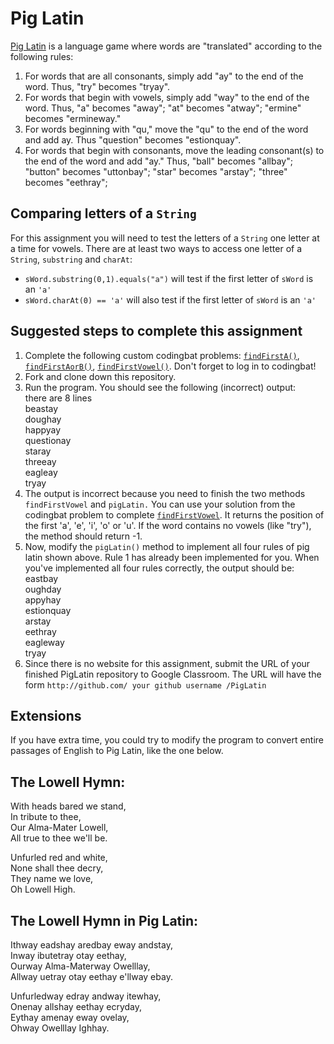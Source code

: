 Pig Latin
==================
[Pig Latin](http://en.wikipedia.org/wiki/Pig_Latin) is a language game where words are "translated" according to the following rules:  

1. For words that are all consonants, simply add "ay" to the end of the word. Thus, "try" becomes "tryay".  
2. For words that begin with vowels, simply add "way" to the end of the word. Thus, "a" becomes "away"; "at" becomes "atway"; "ermine" becomes "ermineway."  
3. For words beginning with "qu," move the "qu" to the end of the word and add ay. Thus "question" becomes "estionquay".  
4. For words that begin with consonants, move the leading consonant(s) to the end of the word and add "ay." Thus, "ball" becomes "allbay"; "button" becomes "uttonbay"; "star" becomes "arstay"; "three" becomes "eethray";  

Comparing letters of a `String`
-----------------------------

For this assignment you will need to test the letters of a `String` one letter at a time for vowels. There are at least two ways to access one letter of a `String`, `substring` and `charAt`:  
* `sWord.substring(0,1).equals("a")` will test if the first letter of `sWord` is an `'a'`   
* `sWord.charAt(0) == 'a'` will also test if the first letter of `sWord` is an `'a'`


Suggested steps to complete this assignment
-------------------------------------------

1. Complete the following custom codingbat problems: [`findFirstA()`](http://codingbat.com/prob/p279261?parent=/home/simona1@sfusd.edu), [`findFirstAorB()`](http://codingbat.com/prob/p207840?parent=/home/simona1@sfusd.edu), [`findFirstVowel()`](http://codingbat.com/prob/p200508?parent=/home/simona1@sfusd.edu). Don't forget to log in to codingbat! 
2. Fork and clone down this repository.
3. Run the program. You should see the following (incorrect) output:  
there are 8 lines  
beastay  
doughay  
happyay  
questionay  
staray  
threeay  
eagleay  
tryay  
4. The output is incorrect because you need to finish the two methods `findFirstVowel` and `pigLatin.` You can use your solution from the codingbat problem to complete [`findFirstVowel`](http://codingbat.com/prob/p200508?parent=/home/simona1@sfusd.edu). It returns the position of the first 'a', 'e', 'i', 'o' or 'u'. If the word contains no vowels (like "try"), the method should return -1.
5. Now, modify the `pigLatin()` method to implement all four rules of pig latin shown above. Rule 1 has already been implemented for you. When you've implemented all four rules correctly, the output should be:  
eastbay  
oughday  
appyhay  
estionquay  
arstay  
eethray  
eagleway  
tryay  
6. Since there is no website for this assignment, submit the URL of your finished PigLatin repository to Google Classroom. The URL will have the form ```http://github.com/ your github username /PigLatin```

Extensions
----------

If you have extra time, you could try to modify the program to convert entire passages of English to Pig Latin, like the one below.

The Lowell Hymn:
----------------

With heads bared we stand,  
In tribute to thee,   
Our Alma-Mater Lowell,   
All true to thee we'll be.   
  
Unfurled red and white,   
None shall thee decry,   
They name we love,   
Oh Lowell High.  

The Lowell Hymn in Pig Latin:
-----------------------------

Ithway eadshay aredbay eway andstay,  
Inway ibutetray otay eethay,  
Ourway Alma-Materway Owelllay,  
Allway uetray otay eethay e'llway ebay.  

Unfurledway edray andway itewhay,  
Onenay allshay eethay ecryday,  
Eythay amenay eway ovelay,  
Ohway Owelllay Ighhay.  
